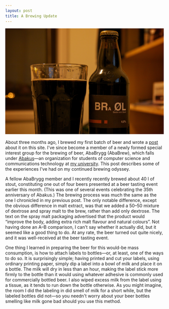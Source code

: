 ```yaml
---
layout: post
title: A Brewing Update
---
```


![Cooper's stout](/images/2012-03-17-coopers-stout.jpg)

About three months ago, I brewed my first batch of beer and wrote a
[post][post] about it on this site. I've since become a member of a newly
formed special interest group for the brewing of beer, AbaBrygg (AbaBrew),
which falls under [Abakus][Abakus]—an organization for students of computer
science and communications technology at [my university][NTNU]. This post
describes some of the experiences I've had on my continued brewing odyssey.

A fellow AbaBrygg member and I recently recently brewed about 40 l of stout,
constituting one out of four beers presented at a beer tasting event earlier
this month. (This was one of several events celebrating the 35th anniversary of
Abakus.) The brewing process was much the same as the one I chronicled in my
previous post. The only notable difference, except the obvious difference in
malt extract, was that we added a 50–50 mixture of dextrose and spray malt to
the brew, rather than add only dextrose. The text on the spray malt packaging
advertised that the product would “improve the body, adding extra rich malt
flavour and natural colours”. Not having done an A–B comparison, I can't
say whether it actually did, but it seemed like a good thing to do. At any
rate, the beer turned out quite nicely, and it was well-received at the beer
tasting event.

One thing I learned in preparing the beer for this would-be mass consumption,
is how to attach labels to bottles—or, at least, one of the ways to do so.
It is surprisingly simple; having printed and cut your labels, using ordinary
printing paper, simply dip a label into a bowl of milk and place it on a
bottle. The milk will dry in less than an hour, making the label stick more
firmly to the bottle than it would using whatever adhesive is commonly used
for commercially bottled beer. I also wiped excess milk from the label using a
tissue, as it tends to run down the bottle otherwise. As you might imagine, the
room I did the labeling in did smell of milk for a short while, but the labeled
bottles did not—so you needn't worry about your beer bottles smelling like
milk gone bad should you use this method.

[post]: /posts/8 "Premier Brew"
[Abakus]: http://www.abakus.no "Abakus"
[NTNU]: http://www.ntnu.edu "The Norwegian University of Science and Technology"
